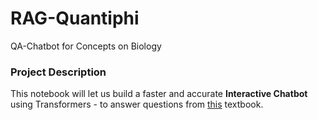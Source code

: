 # RAG-Quantiphi
QA-Chatbot for Concepts on Biology

### Project Description
This notebook will let us build a faster and accurate **Interactive Chatbot** using Transformers - to answer questions from [this](https://openstax.org/details/books/concepts-biology) textbook.




